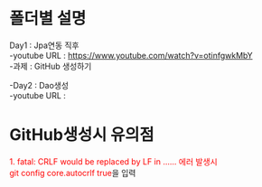 # 폴더별 설명  
Day1 : Jpa연동 직후  
  -youtube URL : https://www.youtube.com/watch?v=otinfgwkMbY  
  -과제 : GitHub 생성하기  

-Day2 : Dao생성  
  -youtube URL : 
  
# GitHub생성시 유의점
<span style="color : red">1. fatal: CRLF would be replaced by LF in ...... 에러 발생시</span>  
<span style="color : red">git config core.autocrlf true</span>을 입력  


